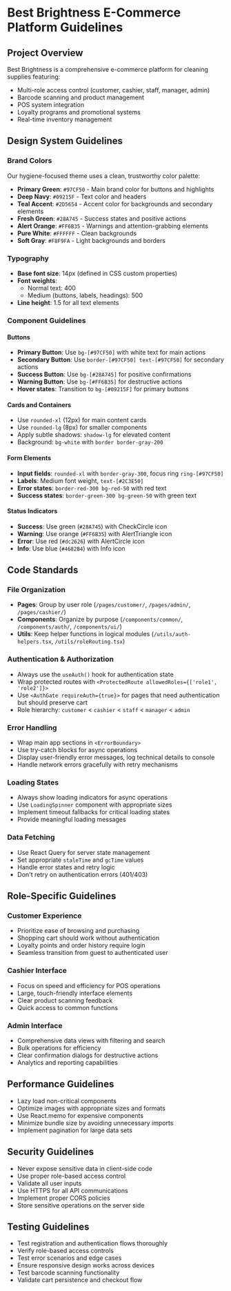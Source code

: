 # Best Brightness E-Commerce Platform Guidelines

## Project Overview
Best Brightness is a comprehensive e-commerce platform for cleaning supplies featuring:
- Multi-role access control (customer, cashier, staff, manager, admin)
- Barcode scanning and product management
- POS system integration
- Loyalty programs and promotional systems
- Real-time inventory management

## Design System Guidelines

### Brand Colors
Our hygiene-focused theme uses a clean, trustworthy color palette:
- **Primary Green**: `#97CF50` - Main brand color for buttons and highlights
- **Deep Navy**: `#09215F` - Text color and headers
- **Teal Accent**: `#2D5654` - Accent color for backgrounds and secondary elements  
- **Fresh Green**: `#28A745` - Success states and positive actions
- **Alert Orange**: `#FF6B35` - Warnings and attention-grabbing elements
- **Pure White**: `#FFFFFF` - Clean backgrounds
- **Soft Gray**: `#F8F9FA` - Light backgrounds and borders

### Typography
- **Base font size**: 14px (defined in CSS custom properties)
- **Font weights**: 
  - Normal text: 400
  - Medium (buttons, labels, headings): 500
- **Line height**: 1.5 for all text elements

### Component Guidelines

#### Buttons
- **Primary Button**: Use `bg-[#97CF50]` with white text for main actions
- **Secondary Button**: Use `border-[#97CF50] text-[#97CF50]` for secondary actions  
- **Success Button**: Use `bg-[#28A745]` for positive confirmations
- **Warning Button**: Use `bg-[#FF6B35]` for destructive actions
- **Hover states**: Transition to `bg-[#09215F]` for primary buttons

#### Cards and Containers
- Use `rounded-xl` (12px) for main content cards
- Use `rounded-lg` (8px) for smaller components
- Apply subtle shadows: `shadow-lg` for elevated content
- Background: `bg-white` with `border border-gray-200`

#### Form Elements
- **Input fields**: `rounded-xl` with `border-gray-300`, focus ring `ring-[#97CF50]`
- **Labels**: Medium font weight, `text-[#2C3E50]`
- **Error states**: `border-red-300 bg-red-50` with red text
- **Success states**: `border-green-300 bg-green-50` with green text

#### Status Indicators
- **Success**: Use green (`#28A745`) with CheckCircle icon
- **Warning**: Use orange (`#FF6B35`) with AlertTriangle icon  
- **Error**: Use red (`#dc2626`) with AlertCircle icon
- **Info**: Use blue (`#4682B4`) with Info icon

## Code Standards

### File Organization
- **Pages**: Group by user role (`/pages/customer/`, `/pages/admin/`, `/pages/cashier/`)
- **Components**: Organize by purpose (`/components/common/`, `/components/auth/`, `/components/ui/`)
- **Utils**: Keep helper functions in logical modules (`/utils/auth-helpers.tsx`, `/utils/roleRouting.tsx`)

### Authentication & Authorization
- Always use the `useAuth()` hook for authentication state
- Wrap protected routes with `<ProtectedRoute allowedRoles={['role1', 'role2']}>` 
- Use `<AuthGate requireAuth={true}>` for pages that need authentication but should preserve cart
- Role hierarchy: `customer` < `cashier` < `staff` < `manager` < `admin`

### Error Handling
- Wrap main app sections in `<ErrorBoundary>`
- Use try-catch blocks for async operations
- Display user-friendly error messages, log technical details to console
- Handle network errors gracefully with retry mechanisms

### Loading States
- Always show loading indicators for async operations
- Use `LoadingSpinner` component with appropriate sizes
- Implement timeout fallbacks for critical loading states
- Provide meaningful loading messages

### Data Fetching
- Use React Query for server state management
- Set appropriate `staleTime` and `gcTime` values
- Handle error states and retry logic
- Don't retry on authentication errors (401/403)

## Role-Specific Guidelines

### Customer Experience
- Prioritize ease of browsing and purchasing
- Shopping cart should work without authentication
- Loyalty points and order history require login
- Seamless transition from guest to authenticated user

### Cashier Interface  
- Focus on speed and efficiency for POS operations
- Large, touch-friendly interface elements
- Clear product scanning feedback
- Quick access to common functions

### Admin Interface
- Comprehensive data views with filtering and search
- Bulk operations for efficiency
- Clear confirmation dialogs for destructive actions
- Analytics and reporting capabilities

## Performance Guidelines
- Lazy load non-critical components
- Optimize images with appropriate sizes and formats
- Use React.memo for expensive components
- Minimize bundle size by avoiding unnecessary imports
- Implement pagination for large data sets

## Security Guidelines
- Never expose sensitive data in client-side code
- Use proper role-based access control
- Validate all user inputs
- Use HTTPS for all API communications
- Implement proper CORS policies
- Store sensitive operations on the server side

## Testing Guidelines
- Test registration and authentication flows thoroughly
- Verify role-based access controls
- Test error scenarios and edge cases
- Ensure responsive design works across devices
- Test barcode scanning functionality
- Validate cart persistence and checkout flow